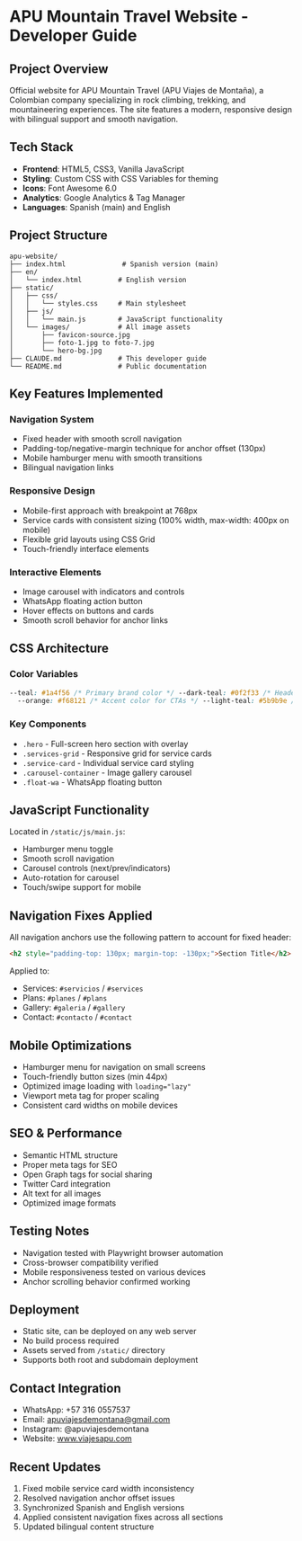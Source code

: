# APU Mountain Travel Website - Developer Guide

## Project Overview

Official website for APU Mountain Travel (APU Viajes de Montaña), a Colombian company specializing in rock climbing, trekking, and mountaineering experiences. The site features a modern, responsive design with bilingual support and smooth navigation.

## Tech Stack

- **Frontend**: HTML5, CSS3, Vanilla JavaScript
- **Styling**: Custom CSS with CSS Variables for theming
- **Icons**: Font Awesome 6.0
- **Analytics**: Google Analytics & Tag Manager
- **Languages**: Spanish (main) and English

## Project Structure

```
apu-website/
├── index.html              # Spanish version (main)
├── en/
│   └── index.html         # English version
├── static/
│   ├── css/
│   │   └── styles.css     # Main stylesheet
│   ├── js/
│   │   └── main.js        # JavaScript functionality
│   └── images/            # All image assets
│       ├── favicon-source.jpg
│       ├── foto-1.jpg to foto-7.jpg
│       └── hero-bg.jpg
├── CLAUDE.md              # This developer guide
└── README.md              # Public documentation
```

## Key Features Implemented

### Navigation System

- Fixed header with smooth scroll navigation
- Padding-top/negative-margin technique for anchor offset (130px)
- Mobile hamburger menu with smooth transitions
- Bilingual navigation links

### Responsive Design

- Mobile-first approach with breakpoint at 768px
- Service cards with consistent sizing (100% width, max-width: 400px on mobile)
- Flexible grid layouts using CSS Grid
- Touch-friendly interface elements

### Interactive Elements

- Image carousel with indicators and controls
- WhatsApp floating action button
- Hover effects on buttons and cards
- Smooth scroll behavior for anchor links

## CSS Architecture

### Color Variables

```css
--teal: #1a4f56 /* Primary brand color */ --dark-teal: #0f2f33 /* Header and dark sections */
  --orange: #f68121 /* Accent color for CTAs */ --light-teal: #5b9b9e /* Light backgrounds */;
```

### Key Components

- `.hero` - Full-screen hero section with overlay
- `.services-grid` - Responsive grid for service cards
- `.service-card` - Individual service card styling
- `.carousel-container` - Image gallery carousel
- `.float-wa` - WhatsApp floating button

## JavaScript Functionality

Located in `/static/js/main.js`:

- Hamburger menu toggle
- Smooth scroll navigation
- Carousel controls (next/prev/indicators)
- Auto-rotation for carousel
- Touch/swipe support for mobile

## Navigation Fixes Applied

All navigation anchors use the following pattern to account for fixed header:

```html
<h2 style="padding-top: 130px; margin-top: -130px;">Section Title</h2>
```

Applied to:

- Services: `#servicios` / `#services`
- Plans: `#planes` / `#plans`
- Gallery: `#galeria` / `#gallery`
- Contact: `#contacto` / `#contact`

## Mobile Optimizations

- Hamburger menu for navigation on small screens
- Touch-friendly button sizes (min 44px)
- Optimized image loading with `loading="lazy"`
- Viewport meta tag for proper scaling
- Consistent card widths on mobile devices

## SEO & Performance

- Semantic HTML structure
- Proper meta tags for SEO
- Open Graph tags for social sharing
- Twitter Card integration
- Alt text for all images
- Optimized image formats

## Testing Notes

- Navigation tested with Playwright browser automation
- Cross-browser compatibility verified
- Mobile responsiveness tested on various devices
- Anchor scrolling behavior confirmed working

## Deployment

- Static site, can be deployed on any web server
- No build process required
- Assets served from `/static/` directory
- Supports both root and subdomain deployment

## Contact Integration

- WhatsApp: +57 316 0557537
- Email: apuviajesdemontana@gmail.com
- Instagram: @apuviajesdemontana
- Website: www.viajesapu.com

## Recent Updates

1. Fixed mobile service card width inconsistency
2. Resolved navigation anchor offset issues
3. Synchronized Spanish and English versions
4. Applied consistent navigation fixes across all sections
5. Updated bilingual content structure
